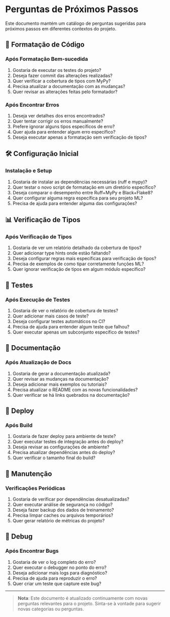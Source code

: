 # Perguntas de Próximos Passos

Este documento mantém um catálogo de perguntas sugeridas para próximos passos em diferentes contextos do projeto.

## 🎨 Formatação de Código

### Após Formatação Bem-sucedida

1. Gostaria de executar os testes do projeto?
2. Deseja fazer commit das alterações realizadas?
3. Quer verificar a cobertura de tipos com MyPy?
4. Precisa atualizar a documentação com as mudanças?
5. Quer revisar as alterações feitas pelo formatador?

### Após Encontrar Erros

1. Deseja ver detalhes dos erros encontrados?
2. Quer tentar corrigir os erros manualmente?
3. Prefere ignorar alguns tipos específicos de erro?
4. Quer ajuda para entender algum erro específico?
5. Deseja executar apenas a formatação sem verificação de tipos?

## 🛠️ Configuração Inicial

### Instalação e Setup

1. Gostaria de instalar as dependências necessárias (ruff e mypy)?
2. Quer testar o novo script de formatação em um diretório específico?
3. Deseja comparar o desempenho entre Ruff+MyPy e Black+Flake8?
4. Quer configurar alguma regra específica para seu projeto ML?
5. Precisa de ajuda para entender alguma das configurações?

## 📊 Verificação de Tipos

### Após Verificação de Tipos

1. Gostaria de ver um relatório detalhado da cobertura de tipos?
2. Quer adicionar type hints onde estão faltando?
3. Deseja configurar regras mais específicas para verificação de tipos?
4. Precisa de exemplos de como tipar corretamente funções ML?
5. Quer ignorar verificação de tipos em algum módulo específico?

## 🧪 Testes

### Após Execução de Testes

1. Gostaria de ver o relatório de cobertura de testes?
2. Quer adicionar mais casos de teste?
3. Deseja configurar testes automáticos no CI?
4. Precisa de ajuda para entender algum teste que falhou?
5. Quer executar apenas um subconjunto específico de testes?

## 📝 Documentação

### Após Atualização de Docs

1. Gostaria de gerar a documentação atualizada?
2. Quer revisar as mudanças na documentação?
3. Deseja adicionar mais exemplos ou tutoriais?
4. Precisa atualizar o README com as novas funcionalidades?
5. Quer verificar se há links quebrados na documentação?

## 🚀 Deploy

### Após Build

1. Gostaria de fazer deploy para ambiente de teste?
2. Quer executar testes de integração antes do deploy?
3. Deseja revisar as configurações de ambiente?
4. Precisa atualizar dependências antes do deploy?
5. Quer verificar o tamanho final do build?

## 🔄 Manutenção

### Verificações Periódicas

1. Gostaria de verificar por dependências desatualizadas?
2. Quer executar análise de segurança no código?
3. Deseja fazer backup dos dados de treinamento?
4. Precisa limpar caches ou arquivos temporários?
5. Quer gerar relatório de métricas do projeto?

## 🐛 Debug

### Após Encontrar Bugs

1. Gostaria de ver o log completo do erro?
2. Quer executar o debugger no ponto do erro?
3. Deseja adicionar mais logs para diagnóstico?
4. Precisa de ajuda para reproduzir o erro?
5. Quer criar um teste que capture este bug?

---

> **Nota**: Este documento é atualizado continuamente com novas perguntas relevantes para o projeto. Sinta-se à vontade para sugerir novas categorias ou perguntas.
